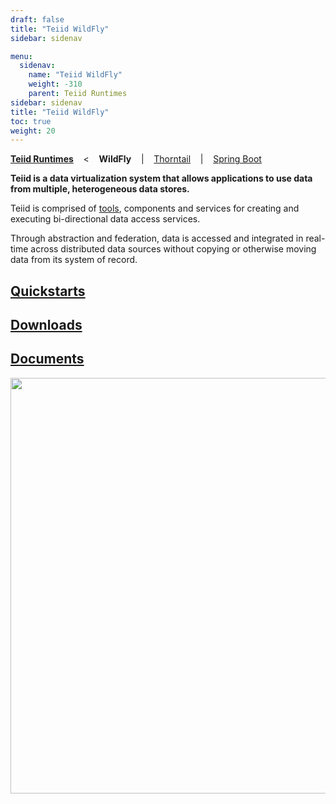 ```yaml
---
draft: false
title: "Teiid WildFly"
sidebar: sidenav

menu:
  sidenav:
    name: "Teiid WildFly"
    weight: -310
    parent: Teiid Runtimes
sidebar: sidenav
title: "Teiid WildFly"
toc: true
weight: 20
---
```

[**Teiid Runtimes**](..) &nbsp;&nbsp; < &nbsp;&nbsp; **WildFly** &nbsp;&nbsp; | &nbsp;&nbsp; [Thorntail](../thorntail) &nbsp;&nbsp; | &nbsp;&nbsp; [Spring Boot](../springboot) &nbsp;&nbsp; 

**Teiid is a data virtualization system that allows applications to use data from multiple, heterogeneous data stores.**

Teiid is comprised of [tools](/tools/#teiid-console), components and services for creating and executing bi-directional data access services.

Through abstraction and federation, data is accessed and integrated in real-time across distributed data sources without copying or otherwise moving data from its system of record.

## [Quickstarts](https://github.com/teiid/teiid-wildfly-quickstarts)

## [Downloads](./downloads)

## [Documents](./docs)

<div>
<img width="700" height="665" src="http://docs.jboss.org/teiid/teiid_architecture.png" frameborder="2" ></img>
</div>
